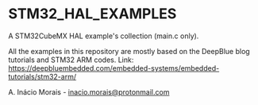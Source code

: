 # STM32_HAL_EXAMPLES

A STM32CubeMX HAL example's collection (main.c only).

All the examples in this repository are mostly based on the DeepBlue blog tutorials and STM32 ARM codes. 
Link: https://deepbluembedded.com/embedded-systems/embedded-tutorials/stm32-arm/

A. Inácio Morais - inacio.morais@protonmail.com
